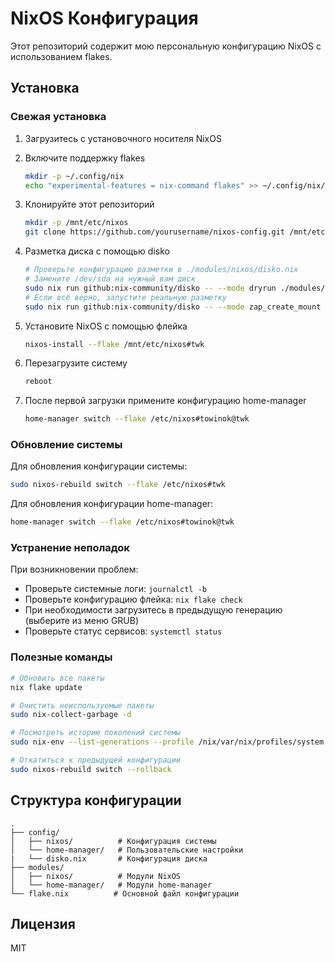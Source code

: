 # NixOS Конфигурация

Этот репозиторий содержит мою персональную конфигурацию NixOS с использованием flakes.

## Установка

### Свежая установка

1. Загрузитесь с установочного носителя NixOS

2. Включите поддержку flakes
   ```bash
   mkdir -p ~/.config/nix
   echo "experimental-features = nix-command flakes" >> ~/.config/nix/nix.conf
   ```

3. Клонируйте этот репозиторий
   ```bash
   mkdir -p /mnt/etc/nixos
   git clone https://github.com/yourusername/nixos-config.git /mnt/etc/nixos
   ```

4. Разметка диска с помощью disko
   ```bash
   # Проверьте конфигурацию разметки в ./modules/nixos/disko.nix
   # Замените /dev/sda на нужный вам диск
   sudo nix run github:nix-community/disko -- --mode dryrun ./modules/nixos/disko.nix
   # Если всё верно, запустите реальную разметку
   sudo nix run github:nix-community/disko -- --mode zap_create_mount ./modules/nixos/disko.nix
   ```

5. Установите NixOS с помощью флейка
   ```bash
   nixos-install --flake /mnt/etc/nixos#twk
   ```

6. Перезагрузите систему
   ```bash
   reboot
   ```

7. После первой загрузки примените конфигурацию home-manager
   ```bash
   home-manager switch --flake /etc/nixos#towinok@twk
   ```

### Обновление системы

Для обновления конфигурации системы:
```bash
sudo nixos-rebuild switch --flake /etc/nixos#twk
```

Для обновления конфигурации home-manager:
```bash
home-manager switch --flake /etc/nixos#towinok@twk
```

### Устранение неполадок

При возникновении проблем:
- Проверьте системные логи: `journalctl -b`
- Проверьте конфигурацию флейка: `nix flake check`
- При необходимости загрузитесь в предыдущую генерацию (выберите из меню GRUB)
- Проверьте статус сервисов: `systemctl status`

### Полезные команды

```bash
# Обновить все пакеты
nix flake update

# Очистить неиспользуемые пакеты
sudo nix-collect-garbage -d

# Посмотреть историю поколений системы
sudo nix-env --list-generations --profile /nix/var/nix/profiles/system

# Откатиться к предыдущей конфигурации
sudo nixos-rebuild switch --rollback
```

## Структура конфигурации

```
.
├── config/
│   ├── nixos/          # Конфигурация системы
│   └── home-manager/   # Пользовательские настройки
|   └── disko.nix       # Конфигурация диска
├── modules/
│   ├── nixos/          # Модули NixOS
│   └── home-manager/   # Модули home-manager
└── flake.nix          # Основной файл конфигурации
```

## Лицензия
MIT
